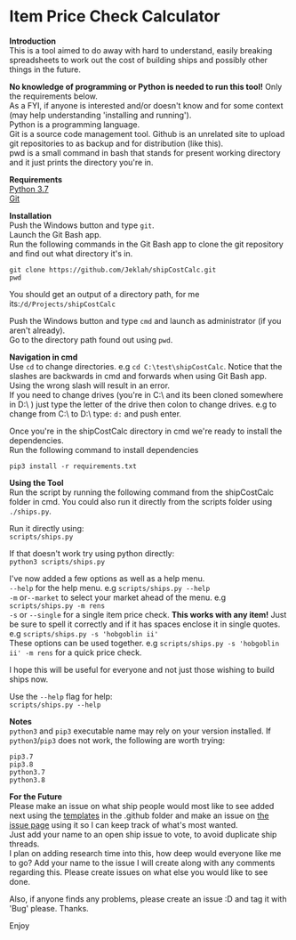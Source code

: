 # Item Price Check Calculator  

**Introduction**  
This is a tool aimed to do away with hard to understand, easily breaking spreadsheets to work out
the cost of building ships and possibly other things in the future.

__No knowledge of programming or Python is needed to run this tool!__ Only the requirements below.  
As a FYI, if anyone is interested and/or doesn't know and for some context (may help understanding 'installing and running').  
Python is a programming language.  
Git is a source code management tool. Github is an unrelated site to upload git repositories to as backup and
for distribution (like this).  
pwd is a small command in bash that stands for present working directory and it just prints the directory you're in.

**Requirements**  
[Python 3.7](https://www.python.org/downloads/release/python-370/)  
[Git](https://git-scm.com/downloads)

**Installation**  
Push the Windows button and type `git`.  
Launch the Git Bash app.  
Run the following commands in the Git Bash app to clone the git repository and find out what directory it's in.  

`git clone https://github.com/Jeklah/shipCostCalc.git`  
`pwd`  

You should get an output of a directory path, for me its:`/d/Projects/shipCostCalc`  

Push the Windows button and type `cmd` and launch as administrator (if you aren't already).  
Go to the directory path found out using `pwd`.  

**Navigation in cmd**  
Use `cd` to change directories. e.g `cd C:\test\shipCostCalc`. Notice that the slashes are backwards in cmd and
forwards when using Git Bash app. Using the wrong slash will result in an error.  
If you need to change drives (you're in C:\ and its been cloned somewhere in D:\ ) just type the letter of the drive
then colon to change drives. e.g to change from C:\ to D:\ type: `d:` and push enter.  

Once you're in the shipCostCalc directory in cmd we're ready to install the dependencies.  
Run the following command to install dependencies

`pip3 install -r requirements.txt`

**Using the Tool**  
Run the script by running the following command from the shipCostCalc folder in cmd.
You could also run it directly from the scripts folder using `./ships.py`.

Run it directly using:  
`scripts/ships.py`

If that doesn't work try using python directly:  
`python3 scripts/ships.py`

I've now added a few options as well as a help menu.  
`--help` for the help menu. e.g `scripts/ships.py --help`  
`-m` or`--market` to select your market ahead of the menu. e.g `scripts/ships.py -m rens`  
`-s` or `--single` for a single item price check. **__This works with any item!__** Just be sure to spell it correctly and if it has
spaces enclose it in single quotes. e.g `scripts/ships.py -s 'hobgoblin ii'`  
These options can be used together. e.g `scripts/ships.py -s 'hobgoblin ii' -m rens` for a quick price check. 

I hope this will be useful for everyone and not just those wishing to build ships now.

Use the `--help` flag for help:  
`scripts/ships.py --help`

**Notes**  
`python3` and `pip3` executable name may rely on your version installed.
If `python3`/`pip3` does not work, the following are worth trying:

`pip3.7`  
`pip3.8`  
`python3.7`  
`python3.8`

**For the Future**  
Please make an issue on what ship people would most like to see added next using 
the [templates](https://github.com/Jeklah/shipCostCalc/tree/master/.github/ISSUE_TEMPLATE) in the .github folder and make an issue on [the issue page](https://github.com/Jeklah/shipCostCalc/issues) using it so I can keep track of what's most wanted.   
Just add your name to an open ship issue to vote, to avoid duplicate ship threads.  
I plan on adding research time into this, how deep would everyone like me to go? Add your name to the issue I will create along with
any comments regarding this.
Please create issues on what else you would like to see done.  

Also, if anyone finds any problems, please create an issue :D and tag it with 'Bug' please. Thanks.

Enjoy
